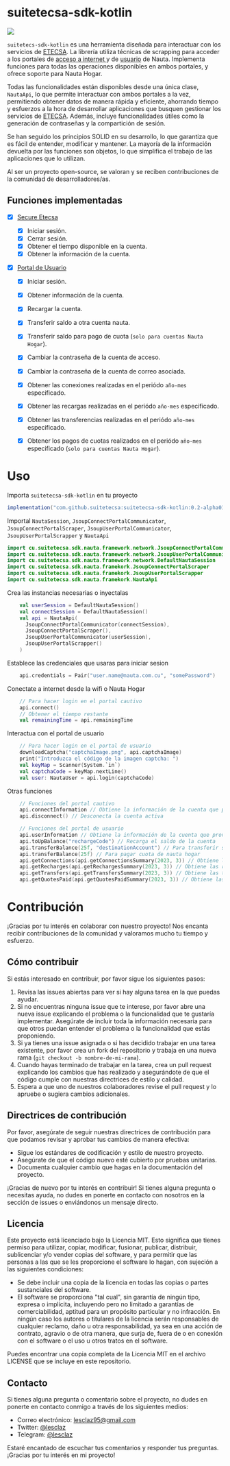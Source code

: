 # suitetecsa-sdk-kotlin

[![](https://jitpack.io/v/suitetecsa/suitetecsa-sdk-kotlin.svg)](https://jitpack.io/#suitetecsa/suitetecsa-sdk-kotlin)

`suitetecs-sdk-kotlin` es una herramienta diseñada para interactuar con los servicios de [ETECSA](https://www.etecsa.cu/). La librería utiliza técnicas de scrapping para acceder a los portales de [acceso a internet ](https://secure.etecsa.net:8443/)y de [usuario](https://www.portal.nauta.cu/) de Nauta. Implementa funciones para todas las operaciones disponibles en ambos portales, y ofrece soporte para Nauta Hogar.

Todas las funcionalidades están disponibles desde una única clase, `NautaApi`, lo que permite interactuar con ambos portales a la vez, permitiendo obtener datos de manera rápida y eficiente, ahorrando tiempo y esfuerzos a la hora de desarrollar aplicaciones que busquen gestionar los servicios de [ETECSA](https://www.etecsa.cu/). Además, incluye funcionalidades útiles como la generación de contraseñas y la compartición de sesión.

Se han seguido los principios SOLID en su desarrollo, lo que garantiza que es fácil de entender, modificar y mantener. La mayoría de la información devuelta por las funciones son objetos, lo que simplifica el trabajo de las aplicaciones que lo utilizan.

Al ser un proyecto open-source, se valoran y se reciben contribuciones de la comunidad de desarrolladores/as.

## Funciones implementadas

- [x] [Secure Etecsa](https://secure.etecsa.net:8443/)
  
  - [x] Iniciar sesión.
  - [x] Cerrar sesión.
  - [x] Obtener el tiempo disponible en la cuenta.
  - [x] Obtener la información de la cuenta.

- [x] [Portal de Usuario](https://www.portal.nauta.cu/)
  
  - [x] Iniciar sesión.
  
  - [x] Obtener información de la cuenta.
  
  - [x] Recargar la cuenta.
  
  - [x] Transferir saldo a otra cuenta nauta.
  
  - [x] Transferir saldo para pago de cuota (`solo para cuentas Nauta Hogar`).
  
  - [x] Cambiar la contraseña de la cuenta de acceso.
  
  - [x] Cambiar la contraseña de la cuenta de correo asociada.
  
  - [x] Obtener las conexiones realizadas en el periódo `año-mes` especificado.
  
  - [x] Obtener las recargas realizadas en el periódo `año-mes` especificado.
  
  - [x] Obtener las transferencias realizadas en el periódo `año-mes` especificado.
  
  - [x] Obtener los pagos de cuotas realizados en el periódo `año-mes` especificado (`solo para cuentas Nauta Hogar`).

# Uso

Importa `suitetecsa-sdk-kotlin` en tu proyecto

```groovy
implementation("com.github.suitetecsa:suitetecsa-sdk-kotlin:0.2-alpha01")
```

Importal `NautaSession`, `JsoupConnectPortalCommunicator`, `JsoupConnectPortalScraper`, `JsoupUserPortalCommunicator`, `JsoupUserPortalScrapper` y `NautaApi`

```kotlin
import cu.suitetecsa.sdk.nauta.framework.network.JsoupConnectPortalCommunicator
import cu.suitetecsa.sdk.nauta.framework.network.JsoupUserPortalCommunicator
import cu.suitetecsa.sdk.nauta.framework.network.DefaultNautaSession
import cu.suitetecsa.sdk.nauta.framekork.JsoupConnectPortalScraper
import cu.suitetecsa.sdk.nauta.framekork.JsoupUserPortalScrapper
import cu.suitetecsa.sdk.nauta.framekork.NautaApi
```

Crea las instancias necesarias o inyectalas

```kotlin
    val userSession = DefaultNautaSession()
    val connectSession = DefaultNautaSession()
    val api = NautaApi(
      JsoupConnectPortalCommunicator(connectSession),
      JsoupConnectPortalScraper(),
      JsoupUserPortalCommunicator(userSession),
      JsoupUserPortalScrapper()
    )
```

Establece las credenciales que usaras para iniciar sesion

```kotlin
    api.credentials = Pair("user.name@nauta.com.cu", "somePassword")
```

Conectate a internet desde la wifi o Nauta Hogar

```kotlin
    // Para hacer login en el portal cautivo
    api.connect()
    // Obtener el tiempo restante
    val remainingTime = api.remainingTime
```

Interactua con el portal de usuario

```kotlin
    // Para hacer login en el portal de usuario
    downloadCaptcha("captchaImage.png", api.captchaImage)
    print("Introduzca el código de la imagen captcha: ")
    val keyMap = Scanner(System.`in`)
    val captchaCode = keyMap.nextLine()
    val user: NautaUser = api.login(captchaCode)
```

Otras funciones

```kotlin
    // Funciones del portal cautivo
    api.connectInformation // Obtiene la información de la cuenta que provee el portal cautivo
    api.disconnect() // Desconecta la cuenta activa

    // Funciones del portal de usuario
    api.userInformation // Obtiene la información de la cuenta que provee el portal de usuario
    api.toUpBalance("rechargeCode") // Recarga el saldo de la cuenta
    api.transferBalance(25f, "destinationAccount") // Para transferir saldo a otra cuenta nauta
    api.transferBalance(25f) // Para pagar cuota de nauta hogar
    api.getConnections(api.getConnectionsSummary(2023, 3)) // Obtiene las conexiones realizadas en el mes y año especificados
    api.getRecharges(api.getRechargesSummary(2023, 3)) // Obtiene las recargas realizadas en el mes y año especificados
    api.getTransfers(api.getTransfersSummary(2023, 3)) // Obtiene las transferencias realizadas en el mes y año especificados
    api.getQuotesPaid(api.getQuotesPaidSummary(2023, 3)) // Obtiene las cuotas pagadas en el mes y año especificados
```

# Contribución

¡Gracias por tu interés en colaborar con nuestro proyecto! Nos encanta recibir contribuciones de la comunidad y valoramos mucho tu tiempo y esfuerzo.

## Cómo contribuir

Si estás interesado en contribuir, por favor sigue los siguientes pasos:

1. Revisa las issues abiertas para ver si hay alguna tarea en la que puedas ayudar.
2. Si no encuentras ninguna issue que te interese, por favor abre una nueva issue explicando el problema o la funcionalidad que te gustaría implementar. Asegúrate de incluir toda la información necesaria para que otros puedan entender el problema o la funcionalidad que estás proponiendo.
3. Si ya tienes una issue asignada o si has decidido trabajar en una tarea existente, por favor crea un fork del repositorio y trabaja en una nueva rama (`git checkout -b nombre-de-mi-rama`).
4. Cuando hayas terminado de trabajar en la tarea, crea un pull request explicando los cambios que has realizado y asegurándote de que el código cumple con nuestras directrices de estilo y calidad.
5. Espera a que uno de nuestros colaboradores revise el pull request y lo apruebe o sugiera cambios adicionales.

## Directrices de contribución

Por favor, asegúrate de seguir nuestras directrices de contribución para que podamos revisar y aprobar tus cambios de manera efectiva:

- Sigue los estándares de codificación y estilo de nuestro proyecto.
- Asegúrate de que el código nuevo esté cubierto por pruebas unitarias.
- Documenta cualquier cambio que hagas en la documentación del proyecto.

¡Gracias de nuevo por tu interés en contribuir! Si tienes alguna pregunta o necesitas ayuda, no dudes en ponerte en contacto con nosotros en la sección de issues o enviándonos un mensaje directo.

## Licencia

Este proyecto está licenciado bajo la Licencia MIT. Esto significa que tienes permiso para utilizar, copiar, modificar, fusionar, publicar, distribuir, sublicenciar y/o vender copias del software, y para permitir que las personas a las que se les proporcione el software lo hagan, con sujeción a las siguientes condiciones:

- Se debe incluir una copia de la licencia en todas las copias o partes sustanciales del software.
- El software se proporciona "tal cual", sin garantía de ningún tipo, expresa o implícita, incluyendo pero no limitado a garantías de comerciabilidad, aptitud para un propósito particular y no infracción. En ningún caso los autores o titulares de la licencia serán responsables de cualquier reclamo, daño u otra responsabilidad, ya sea en una acción de contrato, agravio o de otra manera, que surja de, fuera de o en conexión con el software o el uso u otros tratos en el software.

Puedes encontrar una copia completa de la Licencia MIT en el archivo LICENSE que se incluye en este repositorio.

## Contacto

Si tienes alguna pregunta o comentario sobre el proyecto, no dudes en ponerte en contacto conmigo a través de los siguientes medios:

- Correo electrónico: [lesclaz95@gmail.com](mailto:lesclaz95@gmail.com)
- Twitter: [@lesclaz](https://twitter.com/lesclaz)
- Telegram: [@lesclaz](https://t.me/lesclaz)

Estaré encantado de escuchar tus comentarios y responder tus preguntas. ¡Gracias por tu interés en mi proyecto!
